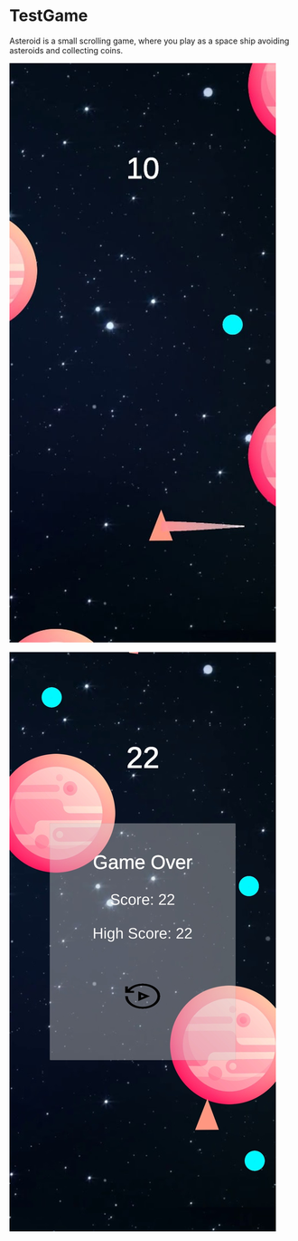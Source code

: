 # TestGame

Asteroid is a small scrolling game, where you play as a space ship avoiding asteroids and collecting coins.

![](Readmi_Images/gameProcess.bmp) 

![](Readmi_Images/gameEnd.bmp)
